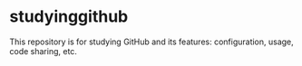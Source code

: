 # studyinggithub
This repository is for studying GitHub and its features: configuration, usage, code sharing, etc.
